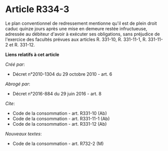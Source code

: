 # Article R334-3

Le plan conventionnel de redressement mentionne qu'il est de plein droit caduc quinze jours après une mise en demeure restée
infructueuse, adressée au débiteur d'avoir à exécuter ses obligations, sans préjudice de l'exercice des facultés prévues aux
articles R. 331-10, R. 331-11-1, R. 331-11-2 et R. 331-12.

**Liens relatifs à cet article**

_Créé par_:

  - Décret n°2010-1304 du 29 octobre 2010 - art. 6

_Abrogé par_:

  - Décret n°2016-884 du 29 juin 2016 - art. 8

_Cite_:

  - Code de la consommation - art. R331-10 (Ab)
  - Code de la consommation - art. R331-11-1 (Ab)
  - Code de la consommation - art. R331-12 (Ab)

_Nouveaux textes_:

  - Code de la consommation - art. R732-2 (M)
